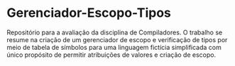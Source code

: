 # Gerenciador-Escopo-Tipos
Repositório para a avaliação da disciplina de Compiladores. O trabalho se resume na criação de um gerenciador de escopo e verificação de tipos por meio de tabela de símbolos para uma linguagem fictícia simplificada com único propósito de permitir atribuições de valores e criação de escopo.
